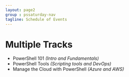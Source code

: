 ```yaml
---
layout: page2
group : pssaturday-nav
tagline: Schedule of Events
---
```


# Multiple Tracks

- PowerShell 101 *(Intro and Fundamentals)*
- PowerShell Tools *(Scripting tools and DevOps)*
- Manage the Cloud with PowerShell *(Azure and AWS)*